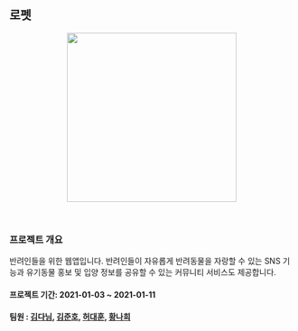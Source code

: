## 로펫
<p align="center"><img src="https://user-images.githubusercontent.com/74545780/147879921-a7d9d7b4-613e-414a-879e-0d613f42d61d.jpg" width="300px"></p>
<br>

### 프로젝트 개요
반려인들을 위한 웹앱입니다.
반려인들이 자유롭게 반려동물을 자랑할 수 있는 SNS 기능과 유기동물 홍보 및 입양 정보를 공유할 수 있는 커뮤니티 서비스도 제공합니다.

#### 프로젝트 기간: 2021-01-03 ~ 2021-01-11
#### 팀원 : [김다님](https://github.com/dahhnym), [김준호](https://github.com/junho0956), [허대훈](https://github.com/BigHuni), [황나희](https://github.com/skgml0)
